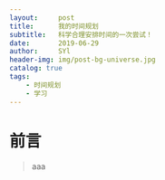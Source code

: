 ```yaml
---
layout:     post
title:      我的时间规划
subtitle:   科学合理安排时间的一次尝试！
date:       2019-06-29
author:     SYl
header-img: img/post-bg-universe.jpg
catalog: true
tags:
    - 时间规划
    - 学习
--- 
```


# 前言
>aaa
